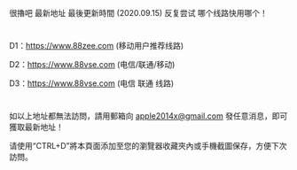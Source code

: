 很擼吧 最新地址 最後更新時間 (2020.09.15) 反复尝试 哪个线路快用哪个！
# 

D1：https://www.88zee.com (移动用户推荐线路)

D2：https://www.88vse.com (电信/联通/移动)

D3：https://www.88vse.com (电信 联通 线路)

# 
如以上地址都無法訪問，請用郵箱向 apple2014x@gmail.com 發任意消息，即可獲取最新地址！

请使用“CTRL+D”將本頁面添加至您的瀏覽器收藏夾內或手機截圖保存，方便下次訪問。
